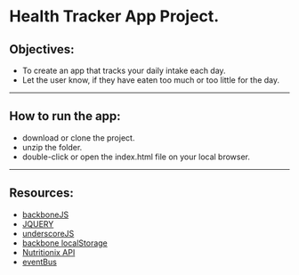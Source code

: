 # Health Tracker App Project.

## Objectives:
* To create an app that tracks your daily intake each day.
* Let the user know, if they have eaten too much or too little for the day.
------------------------
## How to run the app:
* download or clone the project.
* unzip the folder.
* double-click or open the index.html file on your local browser.
------------------------
## Resources:
* [backboneJS](http://backbonejs.org/)
* [JQUERY](https://api.jquery.com/)
* [underscoreJS](http://underscorejs.org/)
* [backbone localStorage](http://backbonejs.org/docs/backbone.localStorage.html)
* [Nutritionix API](https://developer.nutritionix.com/v1_1/quick-start/simple-food-search)
* [eventBus](https://spin.atomicobject.com/2012/04/16/lets-talk-an-eventbus-in-backbone-js/)
